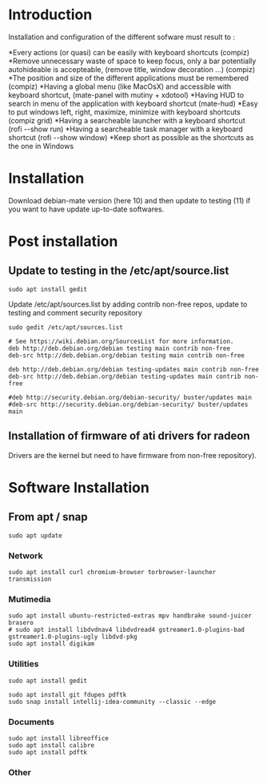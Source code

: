# Introduction

Installation and configuration of the different sofware must result to :

*Every actions (or quasi) can be easily with keyboard shortcuts (compiz)
*Remove unnecessary waste of space to keep focus, only a bar potentially autohideable is accepteable, (remove title, window decoration ...) (compiz)
*The position and size of the different applications must be remembered (compiz)
*Having a global menu (like MacOsX) and accessible with keyboard shortcut, (mate-panel with mutiny + xdotool)
*Having HUD to search in menu of the application with keyboard shortcut (mate-hud)
*Easy to put windows left, right, maximize, minimize with keyboard shortcuts (compiz grid)
*Having a searcheable launcher with a keyboard shortcut (rofi --show run)
*Having a searcheable task manager with a keyboard shortcut (rofi --show window)
*Keep short as possible as the shortcuts as the one in Windows

# Installation
Download debian-mate version (here 10) and then update to testing (11) if you want to have update up-to-date softwares.


# Post installation

## Update to testing in the /etc/apt/source.list
    sudo apt install gedit
    
Update /etc/apt/sources.list by adding contrib non-free repos, update to testing and comment security repository

    sudo gedit /etc/apt/sources.list
    
    # See https://wiki.debian.org/SourcesList for more information.
    deb http://deb.debian.org/debian testing main contrib non-free
    deb-src http://deb.debian.org/debian testing main contrib non-free

    deb http://deb.debian.org/debian testing-updates main contrib non-free
    deb-src http://deb.debian.org/debian testing-updates main contrib non-free

    #deb http://security.debian.org/debian-security/ buster/updates main
    #deb-src http://security.debian.org/debian-security/ buster/updates main


## Installation of firmware of ati drivers for radeon
Drivers are the kernel but need to have firmware from non-free repository).






# Software Installation

## From apt / snap
    sudo apt update

### Network

    sudo apt install curl chromium-browser torbrowser-launcher transmission
    
### Mutimedia  


    sudo apt install ubuntu-restricted-extras mpv handbrake sound-juicer brasero
    # sudo apt install libdvdnav4 libdvdread4 gstreamer1.0-plugins-bad gstreamer1.0-plugins-ugly libdvd-pkg
    sudo apt install digikam 
    
### Utilities   
    sudo apt install gedit
    
    sudo apt install git fdupes pdftk    
    sudo snap install intellij-idea-community --classic --edge

### Documents
    sudo apt install libreoffice
    sudo apt install calibre
    sudo apt install pdftk
    
### Other


